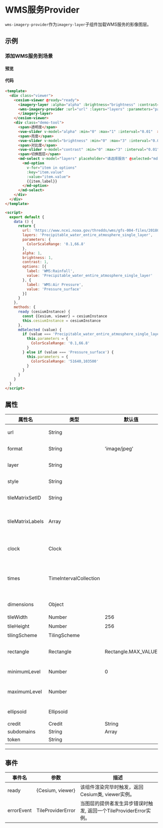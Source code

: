 # WMS服务Provider

`wms-imagery-provider`作为`imagery-layer`子组件加载WMS服务的影像图层。

## 示例

### 添加WMS服务到场景

#### 预览

<doc-preview>
  <template>
    <div class="viewer">
      <cesium-viewer @ready="ready">
       <imagery-layer :alpha="alpha" :brightness="brightness" :contrast="contrast">
        <wms-imagery-provider :url="url" :layers="layers" :parameters="parameters"></wms-imagery-provider>
       </imagery-layer>
      </cesium-viewer>
      <div class="demo-tool">
        <span>透明度</span>
        <vue-slider v-model="alpha" :min="0" :max="1" :interval="0.01"  ></vue-slider>
        <span>亮度</span>
        <vue-slider v-model="brightness" :min="0" :max="3" :interval="0.01"  ></vue-slider>
        <span>对比度</span>
        <vue-slider v-model="contrast" :min="0" :max="3" :interval="0.01"  ></vue-slider>
        <span>切换图层</span>
        <md-select v-model="layers" placeholder="请选择服务" @selected="mdSelected">
          <md-option
            v-for="item in options"
            :key="item.value"
            :value="item.value">
            {{item.label}}
          </md-option>
        </md-select>
      </div>
    </div>
  </template>

  <script>
    export default {
      data () {
        return {
          url: 'https://www.ncei.noaa.gov/thredds/wms/gfs-004-files/201809/20180916/gfs_4_20180916_0000_000.grb2',
          layers: 'Precipitable_water_entire_atmosphere_single_layer',
          parameters: {
            ColorScaleRange: '0.1,66.8'
          },
          alpha: 1,
          brightness: 1,
          contrast: 1,
          options: [{
            label: 'WMS:Rainfall',
            value: 'Precipitable_water_entire_atmosphere_single_layer'
          }, {
            label: 'WMS:Air Pressure',
            value: 'Pressure_surface'
          }]
        }
      },
      methods: {
        ready (cesiumInstance) {
          const {Cesium, viewer} = cesiumInstance
          this.cesiumInstance = cesiumInstance
        },
        mdSelected (value) {
          if (value === 'Precipitable_water_entire_atmosphere_single_layer') {
            this.parameters = {
              ColorScaleRange: '0.1,66.8'
            }
          } else if (value === 'Pressure_surface') {
            this.parameters = {
              ColorScaleRange: '51640,103500'
            }
          }
        }
      }
    }
  </script>
</doc-preview>

#### 代码

```html
<template>
  <div class="viewer">
    <cesium-viewer @ready="ready">
      <imagery-layer :alpha="alpha" :brightness="brightness" :contrast="contrast">
      <wms-imagery-provider :url="url" :layers="layers" :parameters="parameters"></wms-imagery-provider>
      </imagery-layer>
    </cesium-viewer>
    <div class="demo-tool">
      <span>透明度</span>
      <vue-slider v-model="alpha" :min="0" :max="1" :interval="0.01"  ></vue-slider>
      <span>亮度</span>
      <vue-slider v-model="brightness" :min="0" :max="3" :interval="0.01"  ></vue-slider>
      <span>对比度</span>
      <vue-slider v-model="contrast" :min="0" :max="3" :interval="0.01"  ></vue-slider>
      <span>切换图层</span>
      <md-select v-model="layers" placeholder="请选择服务" @selected="mdSelected">
        <md-option
          v-for="item in options"
          :key="item.value"
          :value="item.value">
          {{item.label}}
        </md-option>
      </md-select>
    </div>
  </div>
</template>

<script>
  export default {
    data () {
      return {
        url: 'https://www.ncei.noaa.gov/thredds/wms/gfs-004-files/201809/20180916/gfs_4_20180916_0000_000.grb2',
        layers: 'Precipitable_water_entire_atmosphere_single_layer',
        parameters: {
          ColorScaleRange: '0.1,66.8'
        },
        alpha: 1,
        brightness: 1,
        contrast: 1,
        options: [{
          label: 'WMS:Rainfall',
          value: 'Precipitable_water_entire_atmosphere_single_layer'
        }, {
          label: 'WMS:Air Pressure',
          value: 'Pressure_surface'
        }]
      }
    },
    methods: {
      ready (cesiumInstance) {
        const {Cesium, viewer} = cesiumInstance
        this.cesiumInstance = cesiumInstance
      },
      mdSelected (value) {
        if (value === 'Precipitable_water_entire_atmosphere_single_layer') {
          this.parameters = {
            ColorScaleRange: '0.1,66.8'
          }
        } else if (value === 'Pressure_surface') {
          this.parameters = {
            ColorScaleRange: '51640,103500'
          }
        }
      }
    }
  }
</script>
```

## 属性

|属性名|类型|默认值|描述|
|------|-----|-----|----|
|url|String||`required`指定wmts服务地址。|
|format|String|'image/jpeg'|`optional` 指定服务的MIME类型。|
|layer|String||指定WMTS请求图层名称。|
|style|String||指定WMTS请求样式名称。|
|tileMatrixSetID|String||指定WMTS请求的TileMatrixSet的标识符。|
|tileMatrixLabels|Array||`optional` 指定TileMatrix中用于WMTS请求的标识符列表，每个TileMatrix级别一个。|
|clock|Clock||`optional` 确定时间维度值时使用的Clock实例。 指定options.times时必需。|
|times|TimeIntervalCollection||`optional` TimeIntervalCollection，其data属性是一个包含时间动态维度及其值的对象。|
|dimensions|Object||`optional` 指定包含静态尺寸及其值的对象。|
|tileWidth|Number|256|`optional` 像元宽度。|
|tileHeight|Number|256|`optional` 像元高度。|
|tilingScheme|TilingScheme||`optional` 指定切片方案。|
|rectangle|Rectangle|Rectangle.MAX_VALUE|`optional` 图层的矩形范围,此矩形限制了影像可见范围。|
|minimumLevel|Number|0|`optional` 图层可以显示的最小层级。|
|maximumLevel|Number||`optional` 图层可以显示的最大层级，undefined表示没有限制。|
|ellipsoid|Ellipsoid||`optional` 参考椭球体，没指定默认WGS84椭球。|
|credit|Credit | String||`optional` 数据源描述信息。|
|subdomains|String| Array |'abc'|`optional` 指定URL模板中{s}占位符的子域。 如果此参数是单个字符串，则字符串中的每个字符都是子域。 如果是数组，则数组中的每个元素都是子域。|
|token|String|||`optional` 指定服务token|
---

## 事件

|事件名|参数|描述|
|------|----|----|
|ready|{Cesium, viewer}|该组件渲染完毕时触发，返回Cesium类, viewer实例。|
|errorEvent|TileProviderError|当图层的提供者发生异步错误时触发, 返回一个TileProviderError实例。|
